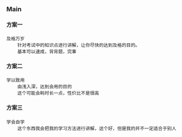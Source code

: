 ### Main
#### 方案一
    及格万岁
        针对考试中的知识点进行讲解，让你尽快的达到及格的目的。
        基本可以速成，背背题，完事
#### 方案二
    学以致用
        由浅入深，达到会用的目的
        这个可能会耗时长一点，性价比不是很高
#### 方案三
    学会自学
        这个东西我会把我的学习方法进行讲解，这个好，但是我的并不一定适合于别人

